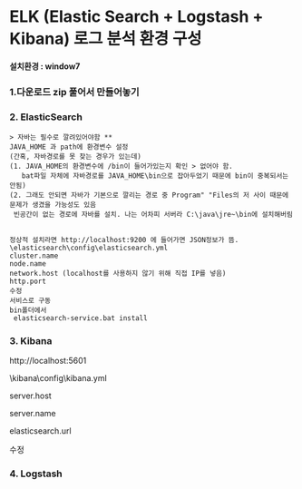 # ELK (Elastic Search + Logstash + Kibana) 로그 분석 환경 구성

#### 설치환경 : window7

### 1.다운로드 zip 풀어서 만들어놓기
### 2. ElasticSearch
    > 자바는 필수로 깔려있어야함 **
    JAVA_HOME 과 path에 환경변수 설정
    (간혹, 자바경로를 못 찾는 경우가 있는데)
    (1. JAVA_HOME의 환경변수에 /bin이 들어가있는지 확인 > 없어야 함.
       bat파일 자체에 자바경로를 JAVA_HOME\bin으로 잡아두었기 때문에 bin이 중복되서는 안됨)
    (2. 그래도 안되면 자바가 기본으로 깔리는 경로 중 Program" "Files의 저 사이 때문에 문제가 생겼을 가능성도 있음
     빈공간이 없는 경로에 자바를 설치. 나는 어차피 서버라 C:\java\jre~\bin에 설치해버림


    정상적 설치라면 http://localhost:9200 에 들어가면 JSON정보가 뜸.
    \elasticsearch\config\elasticsearch.yml
    cluster.name
    node.name
    network.host (localhost를 사용하지 않기 위해 직접 IP를 넣음)
    http.port
    수정
    서비스로 구동
    bin폴더에서
     elasticsearch-service.bat install

### 3. Kibana
   http://localhost:5601

   \kibana\config\kibana.yml

   server.host

   server.name

   elasticsearch.url

   수정

### 4. Logstash

